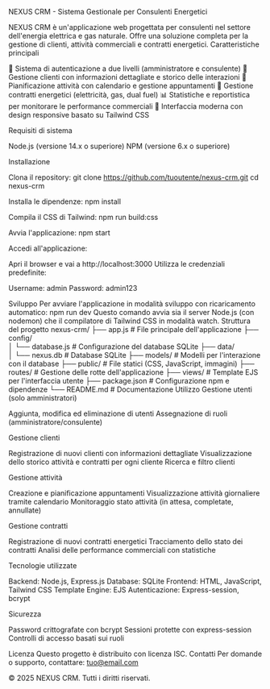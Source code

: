 NEXUS CRM - Sistema Gestionale per Consulenti Energetici

NEXUS CRM è un'applicazione web progettata per consulenti nel settore dell'energia elettrica e gas naturale. Offre una soluzione completa per la gestione di clienti, attività commerciali e contratti energetici.
Caratteristiche principali

🔐 Sistema di autenticazione a due livelli (amministratore e consulente)
👥 Gestione clienti con informazioni dettagliate e storico delle interazioni
📅 Pianificazione attività con calendario e gestione appuntamenti
📄 Gestione contratti energetici (elettricità, gas, dual fuel)
📊 Statistiche e reportistica per monitorare le performance commerciali
🎨 Interfaccia moderna con design responsive basato su Tailwind CSS

Requisiti di sistema

Node.js (versione 14.x o superiore)
NPM (versione 6.x o superiore)

Installazione

Clona il repository:
git clone https://github.com/tuoutente/nexus-crm.git
cd nexus-crm

Installa le dipendenze:
npm install

Compila il CSS di Tailwind:
npm run build:css

Avvia l'applicazione:
npm start

Accedi all'applicazione:

Apri il browser e vai a http://localhost:3000
Utilizza le credenziali predefinite:

Username: admin
Password: admin123

Sviluppo
Per avviare l'applicazione in modalità sviluppo con ricaricamento automatico:
npm run dev
Questo comando avvia sia il server Node.js (con nodemon) che il compilatore di Tailwind CSS in modalità watch.
Struttura del progetto
nexus-crm/
├── app.js              # File principale dell'applicazione
├── config/            
│   └── database.js     # Configurazione del database SQLite
├── data/               
│   └── nexus.db        # Database SQLite
├── models/             # Modelli per l'interazione con il database
├── public/             # File statici (CSS, JavaScript, immagini)
├── routes/             # Gestione delle rotte dell'applicazione
├── views/              # Template EJS per l'interfaccia utente
├── package.json        # Configurazione npm e dipendenze
└── README.md           # Documentazione
Utilizzo
Gestione utenti (solo amministratori)

Aggiunta, modifica ed eliminazione di utenti
Assegnazione di ruoli (amministratore/consulente)

Gestione clienti

Registrazione di nuovi clienti con informazioni dettagliate
Visualizzazione dello storico attività e contratti per ogni cliente
Ricerca e filtro clienti

Gestione attività

Creazione e pianificazione appuntamenti
Visualizzazione attività giornaliere tramite calendario
Monitoraggio stato attività (in attesa, completate, annullate)

Gestione contratti

Registrazione di nuovi contratti energetici
Tracciamento dello stato dei contratti
Analisi delle performance commerciali con statistiche

Tecnologie utilizzate

Backend: Node.js, Express.js
Database: SQLite
Frontend: HTML, JavaScript, Tailwind CSS
Template Engine: EJS
Autenticazione: Express-session, bcrypt

Sicurezza

Password crittografate con bcrypt
Sessioni protette con express-session
Controlli di accesso basati sui ruoli

Licenza
Questo progetto è distribuito con licenza ISC.
Contatti
Per domande o supporto, contattare: tuo@email.com

© 2025 NEXUS CRM. Tutti i diritti riservati.